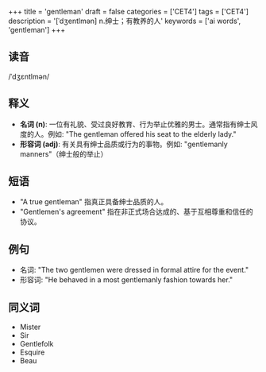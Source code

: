 +++
title = 'gentleman'
draft = false
categories = ['CET4']
tags = ['CET4']
description = '[ˈdʒentlmən] n.绅士；有教养的人'
keywords = ['ai words', 'gentleman']
+++

## 读音
/ˈdʒɛntlmən/

## 释义
- **名词 (n)**: 一位有礼貌、受过良好教育、行为举止优雅的男士。通常指有绅士风度的人。例如: "The gentleman offered his seat to the elderly lady."
- **形容词 (adj)**: 有关具有绅士品质或行为的事物。例如: "gentlemanly manners"（绅士般的举止）

## 短语
- "A true gentleman" 指真正具备绅士品质的人。
- "Gentlemen's agreement" 指在非正式场合达成的、基于互相尊重和信任的协议。

## 例句
- 名词: "The two gentlemen were dressed in formal attire for the event."
- 形容词: "He behaved in a most gentlemanly fashion towards her."

## 同义词
- Mister
- Sir
- Gentlefolk
- Esquire
- Beau
